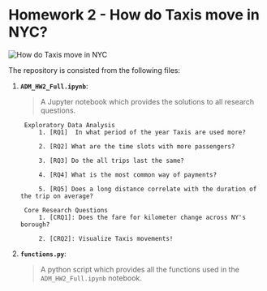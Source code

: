 # Homework 2 - How do Taxis move in NYC?
![How do Taxis move in NYC](https://secure.i.telegraph.co.uk/multimedia/archive/03031/taxi_3031331b.jpg )

The repository is consisted from the following files:
1. __`ADM_HW2_Full.ipynb`__: 
	> A Jupyter notebook which provides the solutions to all research questions. 
	
		Exploratory Data Analysis
			1. [RQ1]  In what period of the year Taxis are used more?  
			
			2. [RQ2] What are the time slots with more passengers?  

			3. [RQ3] Do the all trips last the same?

			4. [RQ4] What is the most common way of payments?  

			5. [RQ5] Does a long distance correlate with the duration of the trip on average?  

		Core Research Questions 
			1. [CRQ1]: Does the fare for kilometer change across NY's borough?  
			
			2. [CRQ2]: Visualize Taxis movements!
2. __`functions.py`__:
	> A python script which provides all the functions used in the `ADM_HW2_Full.ipynb` notebook.
